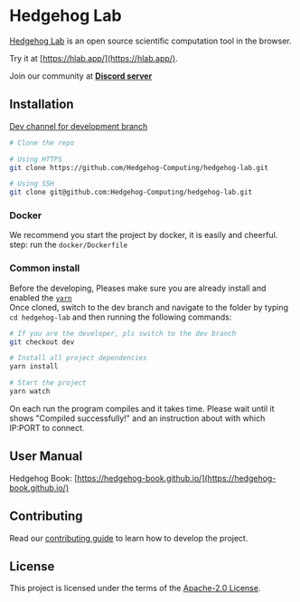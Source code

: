 # Hedgehog Lab

[Hedgehog Lab](https://hlab.app/) is an open source scientific computation tool in the browser.

Try it at [https://hlab.app/](https://hlab.app/).

Join our community at [**Discord server**](https://discord.gg/kmuBw8pRFf)

## Installation

[Dev channel for development branch](https://github.com/Hedgehog-Computing/hedgehog-lab/tree/dev)

```bash
# Clone the repo

# Using HTTPS
git clone https://github.com/Hedgehog-Computing/hedgehog-lab.git

# Using SSH
git clone git@github.com:Hedgehog-Computing/hedgehog-lab.git
```

### Docker
We recommend you start the project by docker, it is easily and cheerful.
step: run the `docker/Dockerfile`

### Common install

Before the developing, Pleases make sure you are already install and enabled the [`yarn`](https://yarnpkg.com/)  
Once cloned, switch to the dev branch and navigate to the folder by typing `cd hedgehog-lab` and then running the
following commands:

```bash
# If you are the developer, pls switch to the dev branch
git checkout dev

# Install all project dependencies
yarn install

# Start the project
yarn watch
```

On each run the program compiles and it takes time. Please wait until it shows "Compiled successfully!" and an
instruction about with which IP:PORT to connect.

## User Manual

Hedgehog Book: [https://hedgehog-book.github.io/](https://hedgehog-book.github.io/)

## Contributing

Read our [contributing guide](CONTRIBUTING.md) to learn how to develop the project.

## License

This project is licensed under the terms of the [Apache-2.0 License](LICENSE).
